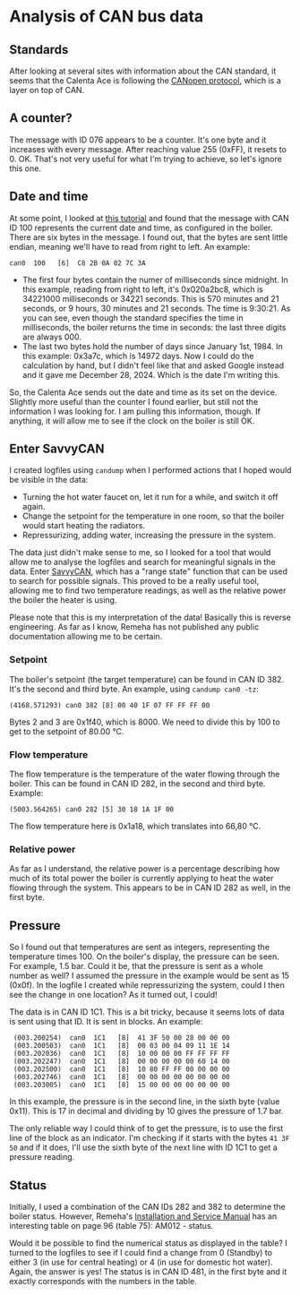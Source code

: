 # Analysis of CAN bus data

## Standards
After looking at several sites with information about the CAN standard, it seems that the Calenta Ace is following
the [CANopen protocol](https://en.wikipedia.org/wiki/CANopen), which is a layer on top of CAN.

## A counter?
The message with ID 076 appears to be a counter. It's one byte and it increases with every message. After reaching
value 255 (0xFF), it resets to 0. OK. That's not very useful for what I'm trying to achieve, so let's ignore this one.

## Date and time
At some point, I looked at [this tutorial](https://www.csselectronics.com/pages/canopen-tutorial-simple-intro) and found
that the message with CAN ID 100 represents the current date and time, as configured in the boiler. There are six bytes
in the message. I found out, that the bytes are sent little endian, meaning we'll have to read from right to left. An example:

```
can0  100   [6]  C8 2B 0A 02 7C 3A
```
* The first four bytes contain the numer of milliseconds since midnight. In this example, reading from right to left, it's
  0x020a2bc8, which is 34221000 milliseconds or 34221 seconds. This is 570 minutes and 21 seconds, or 9 hours, 30 minutes and 21
  seconds. The time is 9:30:21. As you can see, even though the standard specifies the time in milliseconds, the boiler returns
  the time in seconds: the last three digits are always 000.
* The last two bytes hold the number of days since January 1st, 1984. In this example: 0x3a7c, which is 14972 days. Now I could
  do the calculation by hand, but I didn't feel like that and asked Google instead and it gave me December 28, 2024. Which is
  the date I'm writing this.

So, the Calenta Ace sends out the date and time as its set on the device. Slightly more useful than the counter I found earlier,
but still not the information I was looking for. I am pulling this information, though. If anything, it will allow me to see if
the clock on the boiler is still OK.

## Enter SavvyCAN

I created logfiles using `candump` when I performed actions that I hoped would be visible in the data:
* Turning the hot water faucet on, let it run for a while, and switch it off again.
* Change the setpoint for the temperature in one room, so that the boiler would start heating the radiators.
* Repressurizing, adding water, increasing the pressure in the system.

The data just didn't make sense to me, so I looked for a tool that would allow me to analyse the logfiles and search for
meaningful signals in the data. Enter [SavvyCAN](https://www.savvycan.com), which has a "range state" function that can be
used to search for possible signals. This proved to be a really useful tool, allowing me to find two temperature readings,
as well as the relative power the boiler the heater is using.

Please note that this is my interpretation of the data! Basically this is reverse engineering. As far as I know, Remeha
has not published any public documentation allowing me to be certain.

### Setpoint

The boiler's setpoint (the target temperature) can be found in CAN ID 382. It's the second and third byte. An example,
using `candump can0 -tz`:

```
(4168.571293) can0 382 [8] 00 40 1F 07 FF FF FF 00
```

Bytes 2 and 3 are 0x1f40, which is 8000. We need to divide this by 100 to get to the setpoint of 80.00 &deg;C.

### Flow temperature

The flow temperature is the temperature of the water flowing through the boiler. This can be found in CAN ID 282, in the
second and third byte. Example:

```
(5003.564265) can0 282 [5] 30 18 1A 1F 00

```

The flow temperature here is 0x1a18, which translates into 66,80 &deg;C.

### Relative power

As far as I understand, the relative power is a percentage describing how much of its total power the boiler is currently
applying to heat the water flowing through the system. This appears to be in CAN ID 282 as well, in the first byte.

## Pressure

So I found out that temperatures are sent as integers, representing the temperature times 100. On the boiler's display,
the pressure can be seen. For example, 1.5 bar. Could it be, that the pressure is sent as a whole number as well? I
assumed the pressure in the example would be sent as 15 (0x0f). In the logfile I created while repressurizing the system,
could I then see the change in one location? As it turned out, I could!

The data is in CAN ID 1C1. This is a bit tricky, because it seems lots of data is sent using that ID. It is sent in blocks.
An example:

```
 (003.200254)  can0  1C1   [8]  41 3F 50 00 28 00 00 00
 (003.200503)  can0  1C1   [8]  00 03 00 04 09 11 1E 14
 (003.202036)  can0  1C1   [8]  10 00 00 00 FF FF FF FF
 (003.202247)  can0  1C1   [8]  00 00 00 00 00 60 14 00
 (003.202500)  can0  1C1   [8]  10 80 FF FF 00 00 00 00
 (003.202746)  can0  1C1   [8]  00 00 00 00 00 00 00 00
 (003.203005)  can0  1C1   [8]  15 00 00 00 00 00 00 00
```
In this example, the pressure is in the second line, in the sixth byte (value 0x11). This is 17 in decimal and dividing
by 10 gives the pressure of 1.7 bar.

The only reliable way I could think of to get the pressure, is to use the first line of the block as an indicator. I'm
checking if it starts with the bytes `41 3F 50` and if it does, I'll use the sixth byte of the next line with ID 1C1 to
get a pressure reading.

## Status

Initially, I used a combination of the CAN IDs 282 and 382 to determine the boiler status. However, Remeha's
[Installation and Service Manual](https://edge.sitecorecloud.io/bdrthermea1-platform-production-864a/media/Project/RemehaNL/RemehaNL/Documentatie/Consument/01---CV-ketels/Calenta-Ace/Documentatie-voor-installateurs/Installatie--en-servicehandleiding-Calenta-Ace-25ds-28c-35ds-40c.pdf)
has an interesting table on page 96 (table 75): AM012 - status.

Would it be possible to find the numerical status as displayed in the table? I turned to the logfiles to see if I could
find a change from 0 (Standby) to either 3 (in use for central heating) or 4 (in use for domestic hot water). Again, the answer is yes!
The status is in CAN ID 481, in the first byte and it exactly corresponds with the numbers in the table.
